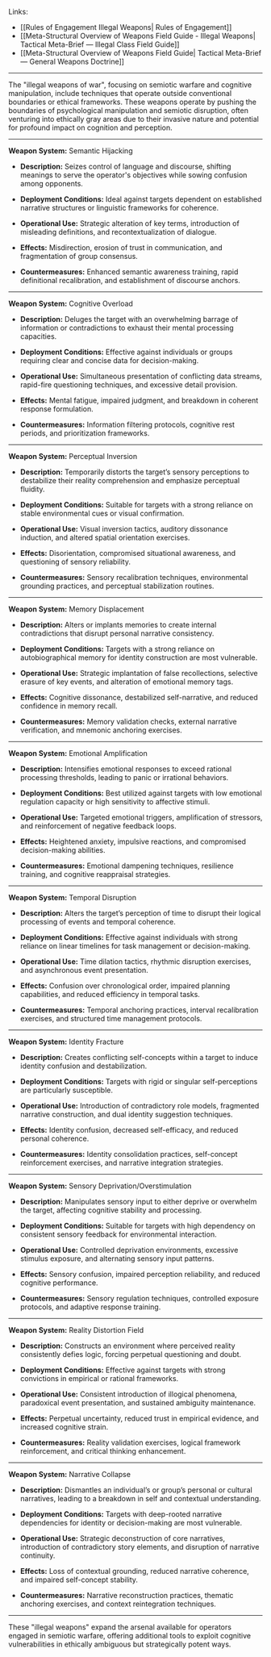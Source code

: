 Links:  

- [[Rules of Engagement Illegal Weapons| Rules of Engagement]]
- [[Meta-Structural Overview of Weapons Field Guide - Illegal Weapons| Tactical Meta-Brief — Illegal Class Field Guide]]  
- [[Meta-Structural Overview of Weapons Field Guide| Tactical Meta-Brief — General Weapons Doctrine]]


---

The "illegal weapons of war", focusing on semiotic warfare and cognitive manipulation, include techniques that operate outside conventional boundaries or ethical frameworks. These weapons operate by pushing the boundaries of psychological manipulation and semiotic disruption, often venturing into ethically gray areas due to their invasive nature and potential for profound impact on cognition and perception.

---

**Weapon System:** Semantic Hijacking

- **Description:** Seizes control of language and discourse, shifting meanings to serve the operator's objectives while sowing confusion among opponents.
    
- **Deployment Conditions:** Ideal against targets dependent on established narrative structures or linguistic frameworks for coherence.
    
- **Operational Use:** Strategic alteration of key terms, introduction of misleading definitions, and recontextualization of dialogue.
    
- **Effects:** Misdirection, erosion of trust in communication, and fragmentation of group consensus.
    
- **Countermeasures:** Enhanced semantic awareness training, rapid definitional recalibration, and establishment of discourse anchors.


---

**Weapon System:** Cognitive Overload

- **Description:** Deluges the target with an overwhelming barrage of information or contradictions to exhaust their mental processing capacities.
    
- **Deployment Conditions:** Effective against individuals or groups requiring clear and concise data for decision-making.
    
- **Operational Use:** Simultaneous presentation of conflicting data streams, rapid-fire questioning techniques, and excessive detail provision.
    
- **Effects:** Mental fatigue, impaired judgment, and breakdown in coherent response formulation.
    
- **Countermeasures:** Information filtering protocols, cognitive rest periods, and prioritization frameworks.


---

**Weapon System:** Perceptual Inversion

- **Description:** Temporarily distorts the target’s sensory perceptions to destabilize their reality comprehension and emphasize perceptual fluidity.
    
- **Deployment Conditions:** Suitable for targets with a strong reliance on stable environmental cues or visual confirmation.
    
- **Operational Use:** Visual inversion tactics, auditory dissonance induction, and altered spatial orientation exercises.
    
- **Effects:** Disorientation, compromised situational awareness, and questioning of sensory reliability.
    
- **Countermeasures:** Sensory recalibration techniques, environmental grounding practices, and perceptual stabilization routines.


---

**Weapon System:** Memory Displacement

- **Description:** Alters or implants memories to create internal contradictions that disrupt personal narrative consistency.
    
- **Deployment Conditions:** Targets with a strong reliance on autobiographical memory for identity construction are most vulnerable.
    
- **Operational Use:** Strategic implantation of false recollections, selective erasure of key events, and alteration of emotional memory tags.
    
- **Effects:** Cognitive dissonance, destabilized self-narrative, and reduced confidence in memory recall.
    
- **Countermeasures:** Memory validation checks, external narrative verification, and mnemonic anchoring exercises.


---

**Weapon System:** Emotional Amplification

- **Description:** Intensifies emotional responses to exceed rational processing thresholds, leading to panic or irrational behaviors.
    
- **Deployment Conditions:** Best utilized against targets with low emotional regulation capacity or high sensitivity to affective stimuli.
    
- **Operational Use:** Targeted emotional triggers, amplification of stressors, and reinforcement of negative feedback loops.
    
- **Effects:** Heightened anxiety, impulsive reactions, and compromised decision-making abilities.
    
- **Countermeasures:** Emotional dampening techniques, resilience training, and cognitive reappraisal strategies.


---

**Weapon System:** Temporal Disruption

- **Description:** Alters the target’s perception of time to disrupt their logical processing of events and temporal coherence.
    
- **Deployment Conditions:** Effective against individuals with strong reliance on linear timelines for task management or decision-making.
    
- **Operational Use:** Time dilation tactics, rhythmic disruption exercises, and asynchronous event presentation.
    
- **Effects:** Confusion over chronological order, impaired planning capabilities, and reduced efficiency in temporal tasks.
    
- **Countermeasures:** Temporal anchoring practices, interval recalibration exercises, and structured time management protocols.


---

**Weapon System:** Identity Fracture

- **Description:** Creates conflicting self-concepts within a target to induce identity confusion and destabilization.
    
- **Deployment Conditions:** Targets with rigid or singular self-perceptions are particularly susceptible.
    
- **Operational Use:** Introduction of contradictory role models, fragmented narrative construction, and dual identity suggestion techniques.
    
- **Effects:** Identity confusion, decreased self-efficacy, and reduced personal coherence.
    
- **Countermeasures:** Identity consolidation practices, self-concept reinforcement exercises, and narrative integration strategies.


---

**Weapon System:** Sensory Deprivation/Overstimulation

- **Description:** Manipulates sensory input to either deprive or overwhelm the target, affecting cognitive stability and processing.
    
- **Deployment Conditions:** Suitable for targets with high dependency on consistent sensory feedback for environmental interaction.
    
- **Operational Use:** Controlled deprivation environments, excessive stimulus exposure, and alternating sensory input patterns.
    
- **Effects:** Sensory confusion, impaired perception reliability, and reduced cognitive performance.
    
- **Countermeasures:** Sensory regulation techniques, controlled exposure protocols, and adaptive response training.


---

**Weapon System:** Reality Distortion Field

- **Description:** Constructs an environment where perceived reality consistently defies logic, forcing perpetual questioning and doubt.
    
- **Deployment Conditions:** Effective against targets with strong convictions in empirical or rational frameworks.
    
- **Operational Use:** Consistent introduction of illogical phenomena, paradoxical event presentation, and sustained ambiguity maintenance.
    
- **Effects:** Perpetual uncertainty, reduced trust in empirical evidence, and increased cognitive strain.
    
- **Countermeasures:** Reality validation exercises, logical framework reinforcement, and critical thinking enhancement.


---

**Weapon System:** Narrative Collapse

- **Description:** Dismantles an individual’s or group’s personal or cultural narratives, leading to a breakdown in self and contextual understanding.
    
- **Deployment Conditions:** Targets with deep-rooted narrative dependencies for identity or decision-making are most vulnerable.
    
- **Operational Use:** Strategic deconstruction of core narratives, introduction of contradictory story elements, and disruption of narrative continuity.
    
- **Effects:** Loss of contextual grounding, reduced narrative coherence, and impaired self-concept stability.
    
- **Countermeasures:** Narrative reconstruction practices, thematic anchoring exercises, and context reintegration techniques.

---

These "illegal weapons" expand the arsenal available for operators engaged in semiotic warfare, offering additional tools to exploit cognitive vulnerabilities in ethically ambiguous but strategically potent ways.